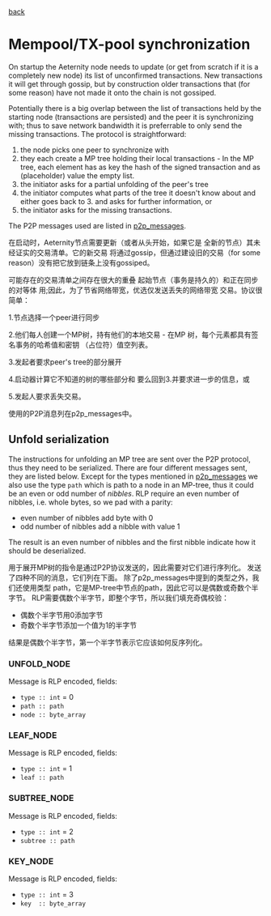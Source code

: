 [back](../SYNC.md)

# Mempool/TX-pool synchronization

On startup the Aeternity node needs to update (or get from scratch if it is a
completely new node) its list of unconfirmed transactions. New transactions it
will get through gossip, but by construction older transactions that (for some
reason) have not made it onto the chain is not gossiped.

Potentially there is a big overlap between the list of transactions held by the
starting node (transactions are persisted) and the peer it is synchronizing
with; thus to save network bandwidth it is preferrable to only send the missing
transactions. The protocol is straightforward:
  1. the node picks one peer to synchronize with
  2. they each create a MP tree holding their local transactions - In the MP
     tree, each element has as key the hash of the signed transaction and as
     (placeholder) value the empty list.
  3. the initiator asks for a partial unfolding of the peer's tree
  4. the initiator computes what parts of the tree it doesn't know about and
     either goes back to 3. and asks for further information, or
  5. the initiator asks for the missing transactions.

The P2P messages used are listed in [p2p_messages](./p2p_messages.md).

在启动时，Aeternity节点需要更新（或者从头开始，如果它是
全新的节点）其未经证实的交易清单。它的新交易
将通过gossip，但通过建设旧的交易（for some reason）没有把它放到链条上没有gossiped。

可能存在的交易清单之间存在很大的重叠
起始节点（事务是持久的）和正在同步的对等体
用;因此，为了节省网络带宽，优选仅发送丢失的网络带宽
交易。协议很简单：

1.节点选择一个peer进行同步

2.他们每人创建一个MP树，持有他们的本地交易 - 在MP
树，每个元素都具有签名事务的哈希值和密钥
（占位符）值空列表。

3.发起者要求peer's tree的部分展开

4.启动器计算它不知道的树的哪些部分和
要么回到3.并要求进一步的信息，或

5.发起人要求丢失交易。

使用的P2P消息列在p2p_messages中。

## Unfold serialization

The instructions for unfolding an MP tree are sent over the P2P protocol, thus
they need to be serialized. There are four different messages sent, they are
listed below. Except for the types mentioned in
[p2p_messages](./p2p_messages.md) we also use the type `path` which is path to
a node in an MP-tree, thus it could be an even or odd number of _nibbles_. RLP
require an even number of nibbles, i.e. whole bytes, so we pad with a parity:

  - even number of nibbles add byte with 0
  - odd number of nibbles add a nibble with value 1

The result is an even number of nibbles and the first nibble indicate how it
should be deserialized.

用于展开MP树的指令是通过P2P协议发送的，因此需要对它们进行序列化。 发送了四种不同的消息，它们列在下面。 除了p2p_messages中提到的类型之外，我们还使用类型 path，它是MP-tree中节点的path，因此它可以是偶数或奇数个半字节。 RLP需要偶数个半字节，即整个字节，所以我们填充奇偶校验：

- 偶数个半字节用0添加字节
- 奇数个半字节添加一个值为1的半字节


结果是偶数个半字节，第一个半字节表示它应该如何反序列化。

### UNFOLD_NODE
Message is RLP encoded, fields:
  - `type :: int` = 0
  - `path :: path`
  - `node :: byte_array`

### LEAF_NODE
Message is RLP encoded, fields:
  - `type :: int` = 1
  - `leaf :: path`

### SUBTREE_NODE
Message is RLP encoded, fields:
  - `type :: int` = 2
  - `subtree :: path`

### KEY_NODE
Message is RLP encoded, fields:
  - `type :: int` = 3
  - `key  :: byte_array`


